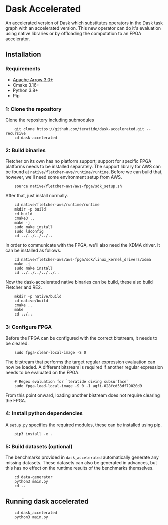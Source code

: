 # Dask Accelerated
An accelerated version of Dask which substitutes operators in the Dask task graph with an accelerated version.
This new operator can do it's evaluation using native libraries or by offloading the computation to an FPGA accelerator.

## Installation

### Requirements
* [Apache Arrow 3.0+](https://arrow.apache.org/install/)
* Cmake 3.16+
* Python 3.8+
* Pip

### 1: Clone the repository
Clone the repository including submodules
```
    git clone https://github.com/teratide/dask-accelerated.git --recursive
    cd dask-accelerated
```

### 2: Build binaries
Fletcher on its own has no platform support; support for specific FPGA platforms needs to be installed separately.
The support library for AWS can be found at `native/fletcher-aws/runtime/runtime`. Before we can build that, however,
we'll need some environment setup from AWS.
```
    source native/fletcher-aws/aws-fpga/sdk_setup.sh
```

After that, just install normally.
```
    cd native/fletcher-aws/runtime/runtime
    mkdir -p build
    cd build
    cmake3 ..
    make -j
    sudo make install
    sudo ldconfig
    cd ../../../../..
```

In order to communicate with the FPGA, we'll also need the XDMA driver. It can be installed as follows.
```
    cd native/fletcher-aws/aws-fpga/sdk/linux_kernel_drivers/xdma
    make -j
    sudo make install
    cd ../../../../../..
```

Now the dask-accelerated native binaries can be build, these also build Fletcher and RE2.
```
    mkdir -p native/build
    cd native/build
    cmake ..
    make
    cd ../..
```

### 3: Configure FPGA
Before the FPGA can be configured with the correct bitstream, it needs to be cleared.
```
    sudo fpga-clear-local-image -S 0
```

The bitstream that performs the target regular expression evaluation can now be loaded.
A different bitsream is required if another regular expression needs to be evaluated on the FPGA.
```
    # Regex evaluation for `teratide diving subsurface`
    sudo fpga-load-local-image -S 0 -I agfi-028fcd53df79020d9
```

From this point onward, loading another bistream does not require clearing the FPGA.

### 4: Install python dependencies
A `setup.py` specifies the required modules, these can be installed using pip.

```
    pip3 install -e .
```

### 5: Build datasets (optional)
The benchmarks provided in `dask_accelerated` automatically generate any missing datasets.
These datasets can also be generated in advances,
but this has no effect on the runtime results of the benchmarks themselves.

```
    cd data-generator
    python3 main.py
    cd ..
```

## Running dask accelerated

```
    cd dask_accelerated
    python3 main.py
```